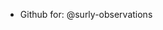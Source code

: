 - Github for: @surly-observations


<!---
surly-observations/surly-observations is a ✨ special ✨ repository because its `README.md` (this file) appears on your GitHub profile.
You can click the Preview link to take a look at your changes.
--->
